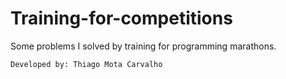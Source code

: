 # Training-for-competitions
Some problems I solved by training for programming marathons.

    Developed by: Thiago Mota Carvalho
